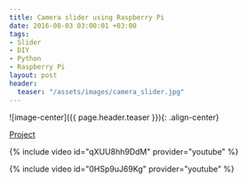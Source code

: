 ```yaml
---
title: Camera slider using Raspberry Pi
date: 2016-08-03 03:00:01 +03:00
tags:
- Slider
- DIY
- Python
- Raspberry Pi
layout: post
header:
  teaser: "/assets/images/camera_slider.jpg"
---
```


![image-center]({{ page.header.teaser }}){: .align-center}

[Project](https://github.com/akarazeevprojects/slider)

{% include video id="qXUU8hh9DdM" provider="youtube" %}

{% include video id="0HSp9uJ69Kg" provider="youtube" %}
